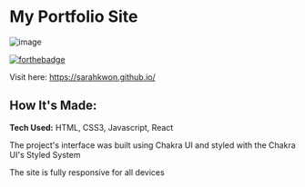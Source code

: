 # My Portfolio Site

![image](https://user-images.githubusercontent.com/55962587/222736834-359ad189-32b8-482b-bbf9-489904147164.png)

[![forthebadge](https://forthebadge.com/images/badges/built-with-love.svg)](https://forthebadge.com) &nbsp;

Visit here: https://sarahkwon.github.io/

## How It's Made:

**Tech Used:** HTML, CSS3, Javascript, React

The project's interface was built using Chakra UI and styled with the Chakra UI's Styled System

The site is fully responsive for all devices








